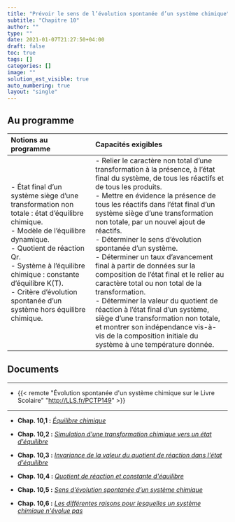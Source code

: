 ```yaml
---
title: "Prévoir le sens de l’évolution spontanée d’un système chimique"
subtitle: "Chapitre 10"
author: ""
type: ""
date: 2021-01-07T21:27:50+04:00
draft: false
toc: true
tags: []
categories: []
image: ""
solution_est_visible: true
auto_numbering: true
layout: "single"
---
```


## Au programme

| Notions au programme | Capacités exigibles |
| :---- | :---- |
| - État final d’un système siège d’une transformation non totale : état d’équilibre chimique.<br />- Modèle de l’équilibre dynamique.<br />- Quotient de réaction Qr.<br />- Système à l’équilibre chimique : constante d’équilibre K(T).<br />- Critère d’évolution spontanée d’un système hors équilibre chimique. | - Relier le caractère non total d’une transformation à la présence, à l’état final du système, de tous les réactifs et de tous les produits.<br />- Mettre en évidence la présence de tous les réactifs dans l’état final d’un système siège d’une transformation non totale, par un nouvel ajout de réactifs.<br />- Déterminer le sens d’évolution spontanée d’un système.<br />- Déterminer un taux d’avancement final à partir de données sur la composition de l’état final et le relier au caractère total ou non total de la transformation.<br />- Déterminer la valeur du quotient de réaction à l’état final d’un système, siège d’une transformation non totale, et montrer son indépendance vis-à-vis de la composition initiale du système à une température donnée. |


## Documents

----

- {{< remote "Évolution spontanée d'un système chimique sur le Livre Scolaire" "http://LLS.fr/PCTP149" >}}

----

- **Chap. 10,1 :** [*Équilibre chimique*](1-equilibre-chimique)

- **Chap. 10,2 :** [*Simulation d'une transformation chimique vers un état d'équilibre*](2-simulation-transformation-chimique)

- **Chap. 10,3 :** [*Invariance de la valeur du quotient de réaction dans l'état d'équilibre*](3-invariance-quotient-reaction-equilibre)

- **Chap. 10,4 :** [*Quotient de réaction et constante d'équilibre*](4-quotient-reaction-constante-equilibre)

- **Chap. 10,5 :** [*Sens d’évolution spontanée d’un système chimique*](5-sens-evolution)

- **Chap. 10,6 :** [*Les différentes raisons pour lesquelles un système chimique n'évolue pas*](6-td-evolution-spontanee)